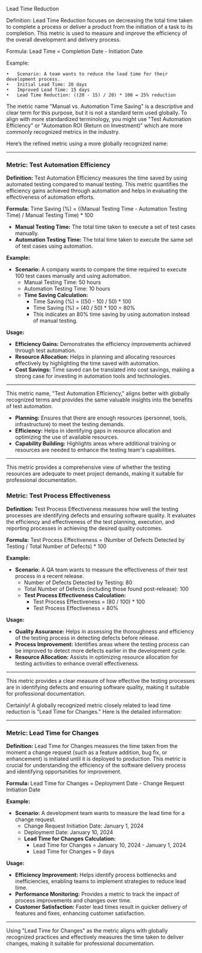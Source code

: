 
Lead Time Reduction

Definition:
Lead Time Reduction focuses on decreasing the total time taken to complete a process or deliver a product from the initiation of a task to its completion. This metric is used to measure and improve the efficiency of the overall development and delivery process.

Formula:
Lead Time = Completion Date - Initiation Date

Example:

	•	Scenario: A team wants to reduce the lead time for their development process.
	•	Initial Lead Time: 20 days
	•	Improved Lead Time: 15 days
	•	Lead Time Reduction: ((20 - 15) / 20) * 100 = 25% reduction






The metric name "Manual vs. Automation Time Saving" is a descriptive and clear term for this purpose, but it is not a standard term used globally. To align with more standardized terminology, you might use "Test Automation Efficiency" or "Automation ROI (Return on Investment)" which are more commonly recognized metrics in the industry.

Here’s the refined metric using a more globally recognized name:

---

### Metric: Test Automation Efficiency

**Definition:** 
Test Automation Efficiency measures the time saved by using automated testing compared to manual testing. This metric quantifies the efficiency gains achieved through automation and helps in evaluating the effectiveness of automation efforts.

**Formula:** 
Time Saving (%) = ((Manual Testing Time - Automation Testing Time) / Manual Testing Time) * 100

- **Manual Testing Time:** The total time taken to execute a set of test cases manually.
- **Automation Testing Time:** The total time taken to execute the same set of test cases using automation.

**Example:**
- **Scenario:** A company wants to compare the time required to execute 100 test cases manually and using automation.
  - Manual Testing Time: 50 hours
  - Automation Testing Time: 10 hours
  - **Time Saving Calculation:** 
    - Time Saving (%) = ((50 - 10) / 50) * 100
    - Time Saving (%) = (40 / 50) * 100 = 80%
    - This indicates an 80% time saving by using automation instead of manual testing.

**Usage:**
- **Efficiency Gains:** Demonstrates the efficiency improvements achieved through test automation.
- **Resource Allocation:** Helps in planning and allocating resources effectively by highlighting the time saved with automation.
- **Cost Savings:** Time saved can be translated into cost savings, making a strong case for investing in automation tools and technologies.

---

This metric name, "Test Automation Efficiency," aligns better with globally recognized terms and provides the same valuable insights into the benefits of test automation.


- **Planning:** Ensures that there are enough resources (personnel, tools, infrastructure) to meet the testing demands.
- **Efficiency:** Helps in identifying gaps in resource allocation and optimizing the use of available resources.
- **Capability Building:** Highlights areas where additional training or resources are needed to enhance the testing team's capabilities.

---

This metric provides a comprehensive view of whether the testing resources are adequate to meet project demands, making it suitable for professional documentation.

### Metric: Test Process Effectiveness

**Definition:**
Test Process Effectiveness measures how well the testing processes are identifying defects and ensuring software quality. It evaluates the efficiency and effectiveness of the test planning, execution, and reporting processes in achieving the desired quality outcomes.

**Formula:**
Test Process Effectiveness = (Number of Defects Detected by Testing / Total Number of Defects) * 100

**Example:**
- **Scenario:** A QA team wants to measure the effectiveness of their test process in a recent release.
  - Number of Defects Detected by Testing: 80
  - Total Number of Defects (including those found post-release): 100
  - **Test Process Effectiveness Calculation:**
    - Test Process Effectiveness = (80 / 100) * 100
    - Test Process Effectiveness = 80%

**Usage:**
- **Quality Assurance:** Helps in assessing the thoroughness and efficiency of the testing process in detecting defects before release.
- **Process Improvement:** Identifies areas where the testing process can be improved to detect more defects earlier in the development cycle.
- **Resource Allocation:** Assists in optimizing resource allocation for testing activities to enhance overall effectiveness.

---

This metric provides a clear measure of how effective the testing processes are in identifying defects and ensuring software quality, making it suitable for professional documentation.


Certainly! A globally recognized metric closely related to lead time reduction is "Lead Time for Changes." Here is the detailed information:

---

### Metric: Lead Time for Changes

**Definition:**
Lead Time for Changes measures the time taken from the moment a change request (such as a feature addition, bug fix, or enhancement) is initiated until it is deployed to production. This metric is crucial for understanding the efficiency of the software delivery process and identifying opportunities for improvement.

**Formula:**
Lead Time for Changes = Deployment Date - Change Request Initiation Date

**Example:**
- **Scenario:** A development team wants to measure the lead time for a change request.
  - Change Request Initiation Date: January 1, 2024
  - Deployment Date: January 10, 2024
  - **Lead Time for Changes Calculation:**
    - Lead Time for Changes = January 10, 2024 - January 1, 2024
    - Lead Time for Changes = 9 days

**Usage:**
- **Efficiency Improvement:** Helps identify process bottlenecks and inefficiencies, enabling teams to implement strategies to reduce lead time.
- **Performance Monitoring:** Provides a metric to track the impact of process improvements and changes over time.
- **Customer Satisfaction:** Faster lead times result in quicker delivery of features and fixes, enhancing customer satisfaction.

---

Using "Lead Time for Changes" as the metric aligns with globally recognized practices and effectively measures the time taken to deliver changes, making it suitable for professional documentation.








